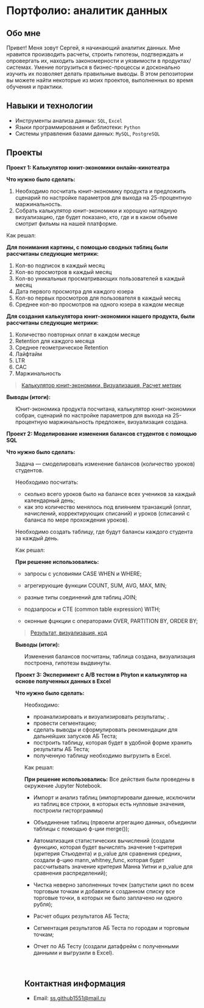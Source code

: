 # Портфолио: аналитик данных

## Обо мне 
Привет! Меня зовут Сергей, я начинающий аналитик данных. Мне нравится производить расчеты, строить гипотезы, подтверждать и опровергать их, находить закономерности и уязвимости в продуктах/системах. Умение погрузиться в бизнес-процессы и досконально изучить их позволяет делать правильные выводы. В этом репозитории вы можете найти некоторые из моих проектов, выполненных во время обучения и практики.
<br>
## Навыки и технологии
- Инструменты анализа данных: ``SQL``, ``Excel``
- Языки программирования и библиотеки: ``Python``
- Системы управления базами данных: ``MySQL``, ``PostgreSQL``
## Проекты

**<p> Проект 1: Калькулятор юнит-экономики онлайн-кинотеатра</p>**
**<p>Что нужно было сделать:<p>**
<ol>
  <li>Необходимо посчитать юнит-экономику продукта и предложить сценарий по настройке параметров для выхода на 25-процентную маржинальность.</li>
  <li>Собрать калькулятор юнит-экономики и хорошую наглядную визуализацию, где будет показано, кто, где и в каком объеме смотрит фильмы на нашей платформе.</li>
</ol>

<p>Как решал:
 
**Для понимания картины, с помощью сводных таблиц были рассчитаны следующие метрики:**

1. Кол-во подписок в каждый месяц       
2. Кол-во просмотров в каждый месяц  
3. Кол-во уникальных просматривающих пользователей в каждый месяц
4. Дата первого просмотра для каждого юзера
5. Кол-во первых просмотров для пользователя в каждый месяц
6. Среднее кол-во просмотров на одного юзера в каждом месяце

  **Для создания калькулятора юнит-экономики нашего продукта, были рассчитаны следующие метрики:**

1. Количество повторных оплат в каждом месяце
2. Retention для каждого месяца
3. Среднее геометрическое Retention    
4. Лайфтайм       
5. LTR 
6. CAC    
7. Маржинальность
<p>

> <a href="https://github.com/ottawa15/my_portfolio/commit/9b583160adb7fccee9f8f283322f2a5b3200edd8"> Калькулятор юнит-экономики, Визуализация, Расчет метрик</a>
    
**<p> Выводы (итоги):<p>**
<ol> Юнит-экономика продукта посчитана, калькулятор юнит-экономики собран, сценарий по настройке параметров для выхода на 25-процентную маржинальность предложен, визуализация создана.
 
</ol>

**<p> Проект 2: Моделирование изменения балансов студентов с помощью SQL</p>**
**<p>Что нужно было сделать:<p>**
<ol>
Задача — смоделировать изменение балансов (количество уроков) студентов.
  
Необходимо посчитать: 
  
- сколько всего уроков было на балансе всех учеников за каждый календарный день;
- как это количество менялось под влиянием транзакций (оплат, начислений, корректирующих списаний) и уроков (списаний с баланса по мере прохождения уроков).
  
Необходимо создать таблицу, где будут балансы каждого студента за каждый день.</li>

<p> 
 Как решал:
  
**При решение использовались:**
    
 - запросы с условиями CASE WHEN и WHERE;
  
 - агрегирующие функции COUNT, SUM, AVG, MAX, MIN;
  
 - разные типы соединений для таблиц JOIN;
  
 - подзапросы и CTE (common table expression) WITH;
  
 - оконные фцнкции с операторами OVER, PARTITION BY, ORDER BY; 

<p>
  
> <a href="https://github.com/ottawa15/my_portfolio/commit/19ac0b89ec1882670471fc9c406abe64ab39260d"> Результат, визуализация, код</a>
 
**<p> Выводы (итоги):<p>**  
<ol> Изменения балансов посчитаны, таблица создана, визуализация построена, гипотезы выдвинуты.
</ol>

**<p> Проект 3: Эксперимент с A/B тестом в Phyton и калькулятор на основе полученных данных в Excel </p>**
**<p>Что нужно было сделать:<p>**
<ol>
<!-- Задача — проанализировать АБ-Тест, проведенный во всех городах, где фунционируют торговые точки. -->
  
Необходимо: 
- проанализировать и визуализировать результаты; .  
- провести сегментацию;
- сделать выводы и сформулировать рекомендации для дальнейших запусков АБ Теста;
- построить таблицу, которая будет в удобной форме хранить результаты АБ Теста;
- полученную таблицу необходимо выгрузить в Excel.
</li>

<p> 
 Как решал:
  
**При решение использовались:**
Все действия были проведены в окружение Jupyter Notebook.

 - Импорт и анализ таблиц (импортировали данные, исключили из таблиц все строки, в которых есть нулловые значения, построили гисторграммы)
  
 - Объединение таблиц (првоели агрегацию данных, объединли таблицы с помощью ф-ции merge()); 
  
 - Автоматизация статистических вычислений (создали функцию, которая будет вычислять значение t-критерия (критерия Стьюдента) и p_value для сравнения средних,
   создали ф-цию mann_whitney_func, которая будет рассчитывать значение критерия Манна Уитни и p_value для сравнения распределений);
  
 - Чистка неверно заполненных точек (запустили цикл по всем торговым точкам и добавили к созданном списку все торговые точки, в которых не было заплачено ни одного рубля);
  
 - Расчет общих результатов АБ Теста;
   
 - Сегментация результатов АБ Теста по городам и торговым точкам;

 - Отчет по АБ Тесту (создали датафрейм с полученными данными и выгрузили в Excel).
<p>
<br>

## Контактная информация
- Email: ss.github1551@mail.ru


